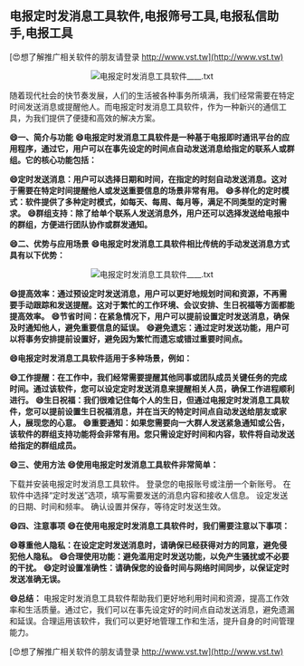## **电报定时发消息工具软件,电报筛号工具,电报私信助手,电报工具**

[😍想了解推广相关软件的朋友请登录 http://www.vst.tw](http://www.vst.tw)

 <center><img src="https://vst.tw/MP4/tuiguang/png/5.png" alt="电报定时发消息工具软件____.txt"></center>

随着现代社会的快节奏发展，人们的生活被各种事务所填满，我们经常需要在特定时间发送消息或提醒他人。而电报定时发消息工具软件，作为一种新兴的通信工具，为我们提供了便捷和高效的解决方案。

**😄一、简介与功能**
**😄电报定时发消息工具软件是一种基于电报即时通讯平台的应用程序，通过它，用户可以在事先设定的时间点自动发送消息给指定的联系人或群组。它的核心功能包括：**

**😄定时发送消息：用户可以选择日期和时间，在指定的时刻自动发送消息。这对于需要在特定时间提醒他人或发送重要信息的场景非常有用。**
**😄多样化的定时模式：软件提供了多种定时模式，如每天、每周、每月等，满足不同类型的定时需求。**
**😄群组支持：除了给单个联系人发送消息外，用户还可以选择发送给电报中的群组，方便进行团队协作或群发通知。**

**😄二、优势与应用场景**
**😄电报定时发消息工具软件相比传统的手动发送消息方式具有以下优势：**

 <center><img src="https://vst.tw/MP4/tuiguang/png/5.png" alt="电报定时发消息工具软件____.txt"></center>

**😄提高效率：通过预设定时发送消息，用户可以更好地规划时间和资源，不再需要手动跟踪和发送提醒。这对于繁忙的工作环境、会议安排、生日祝福等方面都能提高效率。**
**😄节省时间：在紧急情况下，用户可以提前设置定时发送消息，确保及时通知他人，避免重要信息的延误。**
**😄避免遗忘：通过定时发送功能，用户可以将事务安排提前设置好，避免因为繁忙而遗忘或错过重要时间点。**

**😄电报定时发消息工具软件适用于多种场景，例如：**

**😄工作提醒：在工作中，我们经常需要提醒其他同事或团队成员关键任务的完成时间。通过该软件，您可以设定定时发送消息来提醒相关人员，确保工作进程顺利进行。**
**😄生日祝福：我们很难记住每个人的生日，但通过电报定时发消息工具软件，您可以提前设置生日祝福消息，并在当天的特定时间点自动发送给朋友或家人，展现您的心意。**
**😄重要通知：如果您需要向一大群人发送紧急通知或公告，该软件的群组支持功能将会非常有用。您只需设定好时间和内容，软件将自动发送给指定的群组成员。**

**😄三、使用方法**
**😄使用电报定时发消息工具软件非常简单：**

下载并安装电报定时发消息工具软件。
登录您的电报账号或注册一个新账号。
在软件中选择“定时发送”选项，填写需要发送的消息内容和接收人信息。
设定发送的日期、时间和频率。
确认设置并保存，等待定时发送生效。

**😄四、注意事项**
**😄在使用电报定时发消息工具软件时，我们需要注意以下事项：**

**😄尊重他人隐私：在设定定时发送消息时，请确保已经获得对方的同意，避免侵犯他人隐私。**
**😄合理使用功能：避免滥用定时发送功能，以免产生骚扰或不必要的干扰。**
**😄定时设置准确性：请确保您的设备时间与网络时间同步，以保证定时发送准确无误。**

**😄总结：**
电报定时发消息工具软件帮助我们更好地利用时间和资源，提高工作效率和生活质量。通过它，我们可以在事先设定好的时间点自动发送消息，避免遗漏和延误。合理运用该软件，我们可以更好地管理工作和生活，提升自身的时间管理能力。

[😍想了解推广相关软件的朋友请登录 http://www.vst.tw](http://www.vst.tw)



